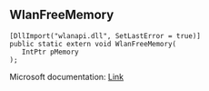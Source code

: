 ## WlanFreeMemory

```
[DllImport("wlanapi.dll", SetLastError = true)]
public static extern void WlanFreeMemory(
   IntPtr pMemory
);
```

Microsoft documentation: [Link](https://docs.microsoft.com/en-us/windows/win32/api/wlanapi/nf-wlanapi-wlanfreememory)
